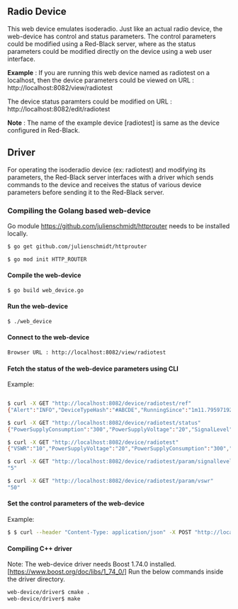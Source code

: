 ## Radio Device
This web device emulates isoderadio. Just like an actual radio device, the web-device has control and status parameters. The control parameters could be modified using a Red-Black server, where as the status parameters could be modified directly on the device using a web user interface.

**Example** :
If you are running this web device named as radiotest on a localhost, then the device parameters could be viewed on URL : http://localhost:8082/view/radiotest

The device status paramters could be modified on URL : http://localhost:8082/edit/radiotest

**Note** : The name of the example device [radiotest] is same as the device configured in Red-Black.

## Driver
For operating the isoderadio device (ex: radiotest) and modifying its parameters, the Red-Black server interfaces with a driver which sends commands to the device and receives the status of various device parameters before sending it to the Red-Black server.

### Compiling the Golang based web-device

Go module https://github.com/julienschmidt/httprouter needs to be installed locally.
```bash
$ go get github.com/julienschmidt/httprouter
```

```bash
$ go mod init HTTP_ROUTER
```

#### Compile the web-device
```bash
$ go build web_device.go
```

#### Run the web-device

```bash
$ ./web_device
```

#### Connect to the web-device

```bash
Browser URL : http://localhost:8082/view/radiotest
```

#### Fetch the status of the web-device parameters using CLI
Example:
```bash

$ curl -X GET "http://localhost:8082/device/radiotest/ref"
{"Alert":"INFO","DeviceTypeHash":"#ABCDE","RunningSince":"1m11.795971925s","StartTime":"2021-06-03 17:34:40","Status":"Enabled","UniqueId":"1232","Version":"1.0"}

$ curl -X GET "http://localhost:8082/device/radiotest/status"
{"PowerSupplyConsumption":"300","PowerSupplyVoltage":"20","SignalLevel":"500","Temperature":"40","VSWR":"10"}

$ curl -X GET "http://localhost:8082/device/radiotest"
{"VSWR":"10","PowerSupplyVoltage":"20","PowerSupplyConsumption":"300","Temperature":"40","SignalLevel":"500","Frequency":"11015","TransmissionPower":"7528","Modem":"","Antenna":"","DeviceType":"radio","Status":"Enabled","StartTime":"2021-06-03 17:34:40","RunningSince":"1m34.998094147s","Version":"1.0","Alert":"INFO","DeviceTypeHash":"#ABCDE","UniqueId":"1232","DeviceDescription":""}

$ curl -X GET "http://localhost:8082/device/radiotest/param/signallevel"
"5"

$ curl -X GET "http://localhost:8082/device/radiotest/param/vswr"
"50"
```

#### Set the control parameters of the web-device
Example:
```bash
$ $ curl --header "Content-Type: application/json" -X POST "http://localhost:8082/device/radiotest/control" --data '{"Frequency":"26000","TransmissionPower":"8000", "Modem":"Audio", "Antenna":"RF"}'
```

#### Compiling C++ driver

Note: The web-device driver needs Boost 1.74.0 installed. [https://www.boost.org/doc/libs/1_74_0/]
Run the below commands inside the driver directory.
```bash
web-device/driver$ cmake .
web-device/driver$ make
```